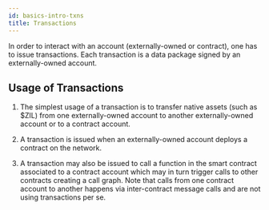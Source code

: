 ```yaml
---
id: basics-intro-txns
title: Transactions
---
```


In order to interact with an account (externally-owned or contract), one has to
issue transactions. Each transaction is a data package signed by an
externally-owned account. 

## Usage of Transactions

1. The simplest usage of a transaction is to transfer native assets (such as
   $ZIL) from one externally-owned account to another externally-owned account
    or to a contract account.

2. A transaction is issued when an externally-owned account deploys a contract
   on the network. 

3. A transaction may also be issued to call a function in the smart contract
   associated to a contract account which may in turn trigger calls to other
    contracts creating a call graph. Note that calls from one contract account to another
    happens via inter-contract message calls and are not using transactions per se.
